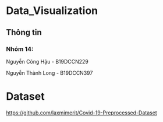 # Data_Visualization
## Thông tin
### Nhóm 14:
Nguyễn Công Hậu - B19DCCN229 

Nguyễn Thành Long - B19DCCN397

# Dataset
https://github.com/laxmimerit/Covid-19-Preprocessed-Dataset


